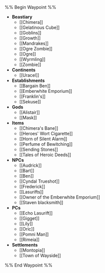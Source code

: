 %% Begin Waypoint %%
- **Beastiary**
	- [[Chimera]]
	- [[Gelatinous Cube]]
	- [[Goblins]]
	- [[Growth]]
	- [[Mandrakes]]
	- [[Ogre Zombie]]
	- [[Ogre]]
	- [[Wyrmling]]
	- [[Zombie]]
- **Continents**
	- [[Uracel]]
- **Establishments**
	- [[Bargain Ben]]
	- [[Emberwhite Emporium]]
	- [[Franklin's]]
	- [[Sekuse]]
- **Gods**
	- [[Alistair]]
	- [[Mask]]
- **Items**
	- [[Chimera's Bane]]
	- [[Heroes' Wort Cigarette]]
	- [[Horn of Silent Alarm]]
	- [[Perfume of Bewitching]]
	- [[Sending Stones]]
	- [[Tales of Heroic Deeds]]
- **NPCs**
	- [[Audrick]]
	- [[Bart]]
	- [[Ben]]
	- [[Cyndal Trueshot]]
	- [[Frederick]]
	- [[Lasurifts]]
	- [[Owner of the Emberwhite Emporium]]
	- [[Staven blacksmith]]
- **PCs**
	- [[Echo Lasurift]]
	- [[Gigget]]
	- [[Lily]]
	- [[Oric]]
	- [[Pomni Man]]
	- [[Rimeia]]
- **Settlements**
	- [[Montopia]]
	- [[Town of Wayside]]

%% End Waypoint %%


